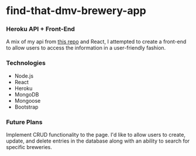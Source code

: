# find-that-dmv-brewery-app

### Heroku API + Front-End
A mix of my api from [this repo](https://github.com/DallasLind/DMV-Breweries-API) and React, I attempted to create a front-end to allow users to access the information in a user-friendly fashion. 

### Technologies
* Node.js
* React
* Heroku
* MongoDB
* Mongoose
* Bootstrap 

### Future Plans
Implement CRUD functionality to the page. I'd like to allow users to create, update, and delete entries in the database along with an ability to search for specific breweries. 
